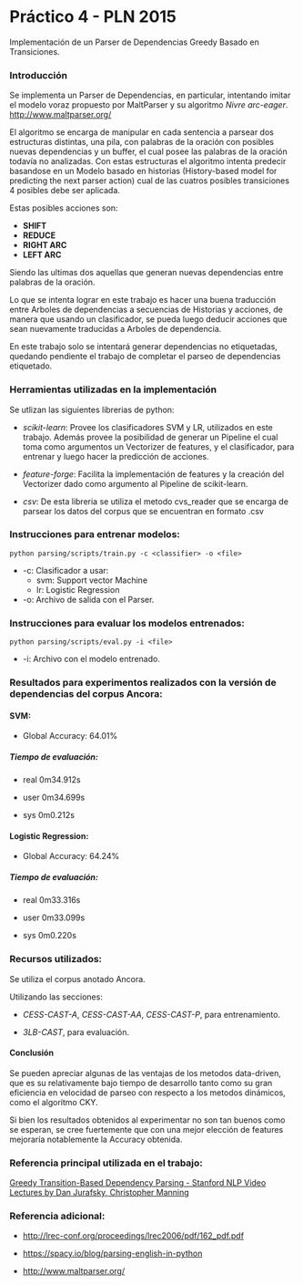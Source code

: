 Práctico 4 - PLN 2015
=====================

Implementación de un Parser de Dependencias Greedy Basado en Transiciones.


### Introducción

Se implementa un Parser de Dependencias, en particular, intentando imitar el modelo voraz
propuesto por MaltParser y su algoritmo *Nivre arc-eager*. http://www.maltparser.org/

El algoritmo se encarga de manipular en cada sentencia a parsear dos estructuras distintas, una pila, con palabras de la oración con posibles nuevas dependencias y un buffer, el cual posee las palabras de la oración todavía no analizadas. Con estas estructuras el algoritmo intenta predecir basandose en un Modelo basado en historias (History-based model for predicting the next parser action) cual de las cuatros posibles transiciones 4 posibles debe ser aplicada.

Estas posibles acciones son:

* **SHIFT**
* **REDUCE**
* **RIGHT ARC**
* **LEFT ARC** 

Siendo las ultimas dos aquellas que generan nuevas dependencias entre palabras de la oración.

Lo que se intenta lograr en este trabajo es hacer una buena traducción entre Arboles de dependencias
a secuencias de Historias y acciones, de manera que usando un clasificador, se pueda luego deducir acciones que sean nuevamente traducidas a Arboles de dependencia.

En este trabajo solo se intentará generar dependencias no etiquetadas, quedando pendiente el trabajo
de completar el parseo de dependencias etiquetado.


### Herramientas utilizadas en la implementación

Se utlizan las siguientes librerias de python:

* *scikit-learn*: Provee los clasificadores SVM y LR, utilizados en este trabajo. 
Además provee la posibilidad de generar un Pipeline el cual toma como argumentos un Vectorizer de features, y el clasificador, para entrenar y luego hacer la predicción de acciones.

* *feature-forge*: Facilita la implementación de features y la creación del Vectorizer dado como argumento
al Pipeline de scikit-learn.

* *csv*: De esta libreria se utiliza el metodo cvs_reader que se encarga de parsear los datos del corpus
que se encuentran en formato .csv


### Instrucciones para entrenar modelos:

```
python parsing/scripts/train.py -c <classifier> -o <file>
```

* -c: Clasificador a usar:
  * svm: Support vector Machine
  * lr: Logistic Regression
* -o: Archivo de salida con el Parser.


### Instrucciones para evaluar los modelos entrenados:

```
python parsing/scripts/eval.py -i <file>
```

* -i: Archivo con el modelo entrenado.


### Resultados para experimentos realizados con la versión de dependencias del corpus Ancora:

#### SVM:

* Global Accuracy: 64.01%

##### Tiempo de evaluación:


* real    0m34.912s

* user    0m34.699s

* sys     0m0.212s


#### Logistic Regression:

* Global Accuracy: 64.24%

##### Tiempo de evaluación:

* real    0m33.316s

* user    0m33.099s

* sys     0m0.220s

### Recursos utilizados:

Se utiliza el corpus anotado Ancora.

Utilizando las secciones:

* *CESS-CAST-A*, *CESS-CAST-AA*, *CESS-CAST-P*, para entrenamiento.

* *3LB-CAST*, para evaluación.


#### Conclusión

Se pueden apreciar algunas de las ventajas de los metodos data-driven, que es su relativamente bajo tiempo de desarrollo tanto como su gran eficiencia en velocidad de parseo con respecto a los metodos dinámicos, como el algoritmo CKY.

Si bien los resultados obtenidos al experimentar no son tan buenos como se esperan, se cree fuertemente que con una mejor elección de features mejoraría notablemente la Accuracy obtenida.


### Referencia principal utilizada en el trabajo:

[Greedy Transition-Based Dependency Parsing - Stanford NLP Video Lectures by Dan Jurafsky, Christopher Manning](https://class.coursera.org/nlp/lecture/177)

### Referencia adicional:

* http://lrec-conf.org/proceedings/lrec2006/pdf/162_pdf.pdf

* https://spacy.io/blog/parsing-english-in-python

* http://www.maltparser.org/